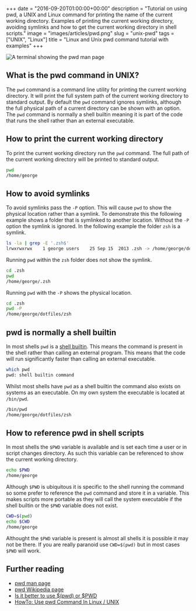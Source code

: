 +++
date = "2016-09-20T01:00:00+00:00"
description = "Tutorial on using pwd, a UNIX and Linux command for printing the name of the current working directory. Examples of printing the current working directory, avoiding symlinks and how to get the current working directory in shell scripts."
image = "images/articles/pwd.png"
slug = "unix-pwd"
tags = ["UNIX", "Linux"]
title = "Linux and Unix pwd command tutorial with examples"
+++

![A terminal showing the pwd man page][2]

## What is the pwd command in UNIX?

The `pwd` command is a command line utility for printing the current working
directory. It will print the full system path of the current working directory
to standard output. By default the `pwd` command ignores symlinks, although the
full physical path of a current directory can be shown with an option. The `pwd`
command is normally a shell builtin meaning it is part of the code that runs the
shell rather than an external executable.

## How to print the current working directory

To print the current working directory run the `pwd` command. The full path of
the current working directory will be printed to standard output.

```sh
pwd
/home/george
```

## How to avoid symlinks

To avoid symlinks pass the `-P` option. This will cause `pwd` to show the
physical location rather than a symlink. To demonstrate this the following
example shows a folder that is symlinked to another location. Without the `-P`
option the symlink is ignored. In the following example the folder `zsh` is a
symlink.

```sh
ls -la | grep -E '.zsh$'
lrwxrwxrwx    1 george users    25 Sep 15  2013 .zsh -> /home/george/dotfiles/zsh
```

Running `pwd` within the `zsh` folder does not show the symlink.

```sh
cd .zsh
pwd
/home/george/.zsh
```

Running `pwd` with the `-P` shows the physical location.

```sh
cd .zsh
pwd -P
/home/george/dotfiles/zsh
```

## pwd is normally a shell builtin

In most shells `pwd` is a [shell builtin][4]. This means the command is present
in the shell rather than calling an external program. This means that the code
will run significantly faster than calling an external executable.

```sh
which pwd
pwd: shell builtin command
```

Whilst most shells have `pwd` as a shell builtin the command also exists on
systems as an executable. On my own system the executable is located at
`/bin/pwd`.

```sh
/bin/pwd
/home/george/dotfiles/zsh
```

## How to reference pwd in shell scripts

In most shells the `$PWD` variable is available and is set each time a user or
in script changes directory. As such this variable can be referenced to show the
current working directory.

```sh
echo $PWD
/home/george
```

Although `$PWD` is ubiquitous it is specific to the shell running the command so
some prefer to reference the `pwd` command and store it in a variable. This
makes scripts more portable as they will call the system executable if the shell
builtin or the `$PWD` variable does not exist.

```sh
CWD=$(pwd)
echo $CWD
/home/george
```

Althought the `$PWD` variable is present is almost all shells it is possible it
may not be there. If you are really paranoid use `CWD=$(pwd)` but in most cases
`$PWD` will work.

## Further reading

- [pwd man page][1]
- [pwd Wikipedia page][3]
- [Is it better to use $(pwd) or $PWD][5]
- [HowTo: Use pwd Command In Linux / UNIX][6]

[1]: http://linux.die.net/man/1/pwd
[2]: /images/articles/pwd.png "Linux and Unix pwd command"
[3]: https://en.wikipedia.org/wiki/Pwd
[4]: https://en.wikipedia.org/wiki/Shell_builtin
[5]:
  http://unix.stackexchange.com/questions/173916/is-it-better-to-use-pwd-or-pwd
[6]: http://www.cyberciti.biz/faq/pwd-linux-unix-command-examples/
